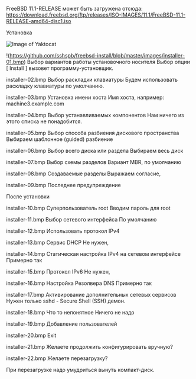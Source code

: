 FreeBSD 11.1-RELEASE может быть загружена отсюда:
https://download.freebsd.org/ftp/releases/ISO-IMAGES/11.1/FreeBSD-11.1-RELEASE-amd64-disc1.iso 

Установка

![Image of Yaktocat](https://octodex.github.com/images/yaktocat.png)

!(https://github.com/sshspb/freebsd-install/blob/master/images/installer-01.bmp) Выбор вариантов работы установочного носителя
Выбор опции [ Install ] вызовет программу-установщик. 

installer-02.bmp Выбор раскладки клавиатуры 
Будем использовать раскладку клавиатуры по умолчанию.

installer-03.bmp Установка имени хоста
Имя хоста, например: machine3.example.com

installer-04.bmp Выбор устанавливаемых компонентов
Нам ничего из этого списка не понадобится. 

installer-05.bmp Выбор способа разбиения дискового пространства
Выбираем шаблонное (guided) разбиение

installer-06.bmp Выбор всего диска или раздела
Выбираем весь диск

installer-07.bmp Выбор схемы разделов
Вариант MBR, по умолчанию

installer-08.bmp Создаваемые разделы
Выражаем согласие, <Finish>

installer-09.bmp Последнее предупреждение
<Commit>

После установки

installer-10.bmp Cуперпользователь root
Вводим пароль для root

installer-11.bmp Выбор сетевого интерфейса
По умолчанию

installer-12.bmp Использовать протокол IPv4
<Yes>

installer-13.bmp Сервис DHCP
Не нужен, <No>

installer-14.bmp Статическая настройка IPv4 на сетевом интерфейсе
Примерно так

installer-15.bmp Протокол IPv6
Не нужен, <No>

installer-16.bmp Настройка Резолвера DNS
Примерно так

installer-17.bmp Активирование дополнительных сетевых сервисов
Нужен только sshd - Secure Shell (SSH) демон.

installer-18.bmp Что то непонятное
Ничего не надо

installer-19.bmp Добавление пользователей

installer-20.bmp Exit
<OK>

installer-21.bmp Желаете продолжить конфигурировать вручную?
<No> 

installer-22.bmp Желаете перезагрузку?
<Reboot>

При перезагрузке надо умудриться вынуть компакт-диск.
